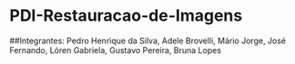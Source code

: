 # PDI-Restauracao-de-Imagens

##Integrantes: Pedro Henrique da Silva, Adele Brovelli, Mário Jorge, José Fernando, Lóren Gabriela, Gustavo Pereira, Bruna Lopes
